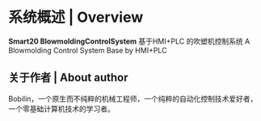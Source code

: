 # 系统概述 | Overview

**Smart20 BlowmoldingControlSystem** 
基于HMI+PLC 的吹塑机控制系统 A Blowmolding Control System Base by HMI+PLC 




## 关于作者 | About author

  Bobilin，一个原生而不纯粹的机械工程师，一个纯粹的自动化控制技术爱好者，一个零基础计算机技术的学习者。

